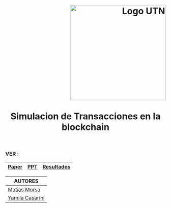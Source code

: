 <h1>
  <br>
  <div class="row">
  <div class="column" align = "right" ><a href = "http://dds-jv.github.io"><img src = "https://www.frba.utn.edu.ar/wp-content/uploads/2016/08/logo-utn.ba-horizontal-e1471367724904.jpg" alt="Logo UTN" width="300"></a></div><br>
  <div class="column" align= "center">Simulacion de Transacciones en la blockchain</div>
</div>
  </br>
</h1>


### VER :
| [Paper](https://drive.google.com/open?id=19LpLkq6pgMT4wQ0IWvh0RTS8KWAeUxva)| [PPT](https://drive.google.com/open?id=1haU8bKnwaRTNAohH-p4RdK3IoH_Zi4o7) | [Resultados](https://drive.google.com/open?id=1UWAAuv1XQ3Pp5FCesFl1P5PU3MbxaFGl)  |
| :---------:   |  :----------------:   | :------------:   |


|AUTORES|
|-------|
| [Matias Morsa](https://www.linkedin.com/in/morsamatias/)| 
|[Yamila Casarini](https://github.com/morsamatias/Simulacion) |

